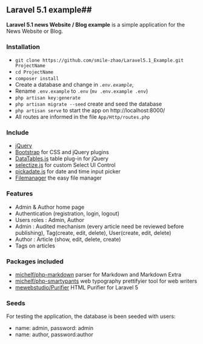 ## Laravel 5.1 example##

**Laravel 5.1 news Website / Blog example** is a simple application for the News Website or Blog.

### Installation ###

* `git clone https://github.com/smile-zhao/Laravel5.1_Example.git ProjectName`
* `cd ProjectName`
* `composer install`
* Create a database and change in *`.env.example`*, 
* Rename `.env.example` to `.env` (`mv .env.example .env`)
* `php artisan key:generate`
* `php artisan migrate --seed` create and seed the database
* `php artisan serve` to start the app on http://localhost:8000/
* All routes are informed in the file `App/Http/routes.php`

### Include ###

* [jQuery](https://jquery.com/m)	
* [Bootstrap](http://getbootstrap.com) for CSS and jQuery plugins
* [DataTables.js](https://www.datatables.net/) table plug-in for jQuery
* [selectize.js](http://selectize.github.io/selectize.js/) for custom Select UI Control
* [pickadate.js](http://amsul.ca/pickadate.js/) for date and time input picker
* [Filemanager](https://github.com/simogeo/Filemanager) the easy file manager
	
### Features ###

* Admin & Author home page
* Authentication (registration, login, logout)
* Users roles : Admin, Author
* Admin : Audited mechanism (every article need be reviewed before publishing), Tag(create, edit, delete), User(create, edit, delete)
* Author : Article (show, edit, delete, create)
* Tags on articles

### Packages included ###

* [michelf/php-markdown](https://github.com/michelf/php-markdown) parser for Markdown and Markdown Extra
* [michelf/php-smartypants](https://github.com/michelf/php-smartypants) web typography prettifyier tool for web writers
* [mewebstudio/Purifier](https://github.com/mewebstudio/Purifier) HTML Purifier for Laravel 5

### Seeds ###
For testing the application, the database is been seeded with users:

*	name:	admin,		password:	admin
* 	name:	author, 	password:author
